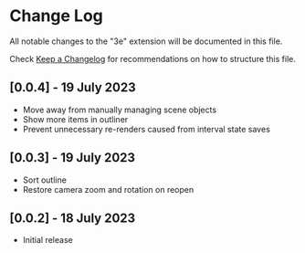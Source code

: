 # Change Log

All notable changes to the "3e" extension will be documented in this file.

Check [Keep a Changelog](http://keepachangelog.com/) for recommendations on how to structure this file.

## [0.0.4] - 19 July 2023

- Move away from manually managing scene objects
- Show more items in outliner
- Prevent unnecessary re-renders caused from interval state saves

## [0.0.3] - 19 July 2023

- Sort outline
- Restore camera zoom and rotation on reopen

## [0.0.2] - 18 July 2023

- Initial release